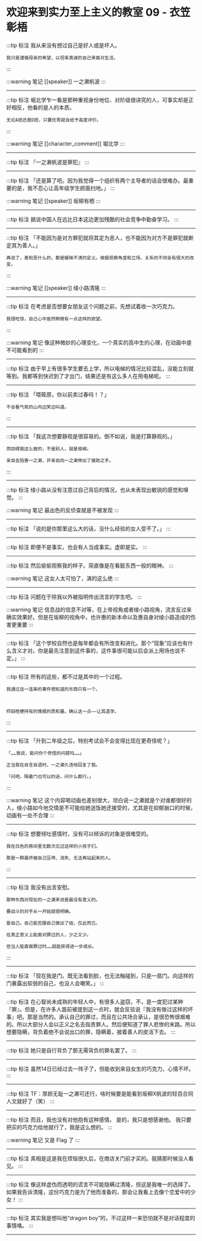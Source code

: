 # 欢迎来到实力至上主义的教室 09 - 衣笠彰梧

:::tip 标注
我从来没有想过自己是好人或是坏人。

    我只是遵循母亲的希望，以坦率真诚的自己来面对生活。
:::

:::warning 笔记
[[speaker]] 一之濑帆波
:::

---

:::tip 标注
堀北学乍一看是那种重视身份地位、对阶级很讲究的人，可事实却是正好相反，他看的是人的本质。

    无论A班还是D班，只要优秀就会给予高度评价。
:::

:::warning 笔记
[[character_comment]] 堀北学
:::

---

:::tip 标注
『一之濑帆波是罪犯』
:::

---

:::tip 标注
「还是算了吧。因为我觉得一个组织有两个主导者的话会很难办。最重要的是，我不忍心让高年级学生颜面扫地。」
:::

:::warning 笔记
[[speaker]] 坂柳有栖
:::

---

:::tip 标注
据说中国人在远比日本这边更加残酷的社会竞争中勤奋学习。
:::

---

:::tip 标注
「不能因为是对方罪犯就将其定为恶人，也不能因为对方不是罪犯就断定其为善人。」

    再说了，善和恶什么的，都是暧昧不清的定义。根据观察角度和立场、关系的不同会有很大的改变。
:::

:::warning 笔记
[[speaker]] 绫小路清隆
:::

---

:::tip 标注
在考虑是否想要女朋友这个问题之前，先想试着收一次巧克力。

    我很吃惊，自己心中居然稍微有一点这样的欲望。
:::

:::warning 笔记
像这种微妙的心理变化，一个真实的高中生的心理，在动画中是不可能看到的
:::

---

:::tip 标注
由于早上有很多学生要去上学，所以电梯的情况比较混乱，没能立刻就等到。我都等到快迟到了才出门，结果还是有这么多人在用电梯呢。
:::

---

:::tip 标注
「喂筱原，你以前卖过春吗！？」

    不会看气氛的山内边笑边叫道。
:::

---

:::tip 标注
「我这次想要静观是很容易的。倒不如说，我是打算静观的。」

    而妨碍我这么做的，不是别人，就是坂柳。

    亲自去陷害一之濑，并亲自向一之濑伸出了援助之手。
:::

---

:::tip 标注
绫小路从没有注意过自己背后的情况，也从未表现出敏锐的感觉和嗅觉。
:::

:::warning 笔记
最出色的反侦查就是不被发现
:::

---

:::tip 标注
「说的是你那里这么大的话，没什么经验的女人受不了。」
:::

---

:::tip 标注
即便不是事实，也会有人当成事实。虚即是实。
:::

---

:::tip 标注
然后偷偷观察我的样子。简直像是在看脏东西一般的眼神。
:::

:::warning 笔记
这女人太可怕了，演的这么绝
:::

---

:::tip 标注
问题在于除我以外被指明传出流言的学生吧。
:::

:::warning 笔记
信息战的信息不对等，在上帝视角或者绫小路视角，流言反过来确实效果好。但是在坂柳的视角中，也许惠的新本命以及惠自身对绫小路造成的伤害更重要
:::

---

:::tip 标注
「这个学校自然也是每年都会有所改变和进化。那个“现象”应该也有什么含义才对。你是最先注意到这件事的，这件事很可能以后会派上用场也说不定。」
:::

---

:::tip 标注
所有的这些，都不过是其中的一个过程。

    我通过这一连串的事件想知道的东西只有一个。

    

    栉田桔梗持有的情报的质和量。确认这一点——让其退学。
:::

---

:::tip 标注
「升到二年级之后，特别考试会不会变得比现在更奇怪呢？」

    「……我说，能问你个奇怪的问题吗……」

    正当我在自言自语时，一之濑久违地回复了我。

    「问吧。隔着门也可以的话，问什么都行。」
:::

:::warning 笔记
这个内容喝动画也差别很大，坦白说一之濑就是个对谁都很好的人，绫小路如今地交情是不可能给她送饭她还接受的，尤其是在抑郁崩口的时候，动画有一处不合理
:::

---

:::tip 标注
想要倾吐感情时，没有可以倾诉的对象是很难受的。

    我在白色的房间里无数次见过这样的小孩子们。

    那是一群最终被自己压垮、消失、无法再站起来的人。
:::

---

:::tip 标注
我没有出言安慰。

    那种东西对现在的一之濑来说是最没有意义的。

    要战斗的对手从一开始就很明确。

    是自己。自己能否跟自己做出了结，仅此而已。

    在真正意义上能面对罪过的人，少之又少。

    但当人能直面罪过时……就能获得进一步成长。
:::

---

:::tip 标注
「现在我是门。既无法看到脸，也无法触碰到，只是一扇门。向这样的门暴露出软弱的自己，也没人会嘲笑。」
:::

---

:::tip 标注
在心智尚未成熟的年轻人中，有很多人盗窃，不，是一度犯过某种『罪』。但是，在许多人面前被提到这一点时，就会反驳说『我没有做过这样的坏事』吧。那是当然的。承认自己的罪过，而且在公共场合承认，是很恐怖很艰难的。所以大部分人会以正义之名去指责罪人。然后便知道了罪人悲惨的末路。所以想要隐瞒，背负着绝不会说出口的罪，隐瞒着，披着善人的皮活下去。
:::

---

:::tip 标注
她只是自行背负了那无需背负的罪名罢了。
:::

---

:::tip 标注
虽然14日已经过去一阵子了，但能收到来自女生的巧克力，心情不坏。
:::

---

:::tip 标注
TF：厚颜无耻一之濑可还行，啥时候要是能看到坂柳X帆波的轻百合同人文就好了（笑）
:::

---

:::tip 标注
而且，我也没有对他抱有这种感情。
是的，我只是想感谢他。
我只要把买的巧克力给他就行了，我是这么想的。
:::

:::warning 笔记
又是 Flag 了
:::

---

:::tip 标注
真相是这是我在烦恼很久后，在商店关门前才买的。我猜那时候没人看见。
:::

---

:::tip 标注
像这样虚伪而透明的谎言不可能隐瞒过清隆，但这是我唯一的选择了。如果我告诉清隆，这份巧克力是为了他而准备的，那会让我看上去像个恋爱中的少女！
:::

---

:::tip 标注
其实我是想叫他“dragon boy”的，不过这样一来恐怕就不是对话程度的事情咯。
:::

---

